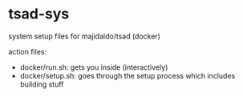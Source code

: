 # tsad-sys
system setup files for majidaldo/tsad (docker)


action files:
* docker/run.sh: gets you inside (interactively)
* docker/setup.sh: goes through the setup process which includes building stuff